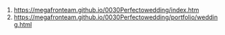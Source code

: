 1. <https://megafronteam.github.io/0030Perfectowedding/index.htm>
1. <https://megafronteam.github.io/0030Perfectowedding/portfolio/wedding.html>